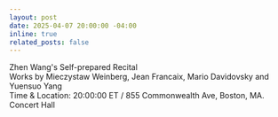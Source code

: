```yaml
---
layout: post
date: 2025-04-07 20:00:00 -04:00
inline: true
related_posts: false
---
```


Zhen Wang's Self-prepared Recital  
Works by Mieczystaw Weinberg, Jean Francaix, Mario Davidovsky and Yuensuo Yang  
Time & Location: 20:00:00 ET / 855 Commonwealth Ave, Boston, MA. Concert Hall
